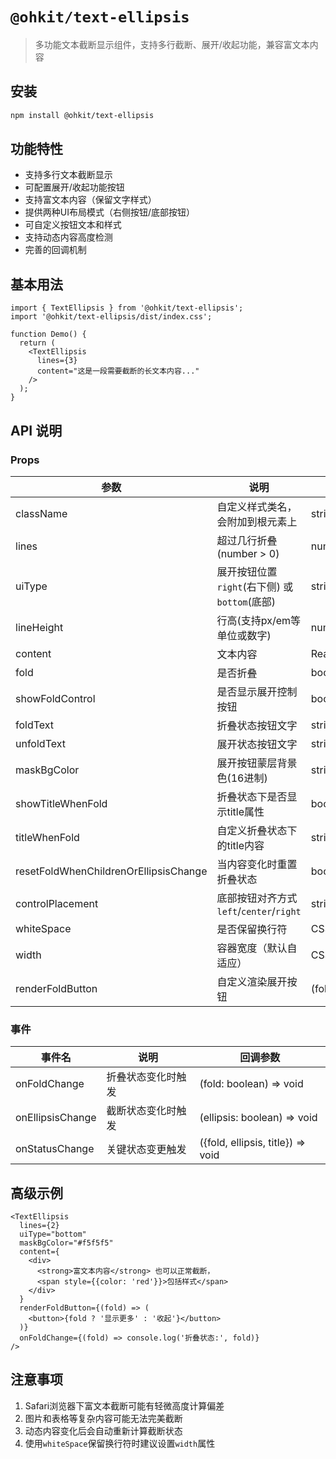 # `@ohkit/text-ellipsis`

> 多功能文本截断显示组件，支持多行截断、展开/收起功能，兼容富文本内容

## 安装
```bash
npm install @ohkit/text-ellipsis
```

## 功能特性
- 支持多行文本截断显示
- 可配置展开/收起功能按钮
- 支持富文本内容（保留文字样式）
- 提供两种UI布局模式（右侧按钮/底部按钮）
- 可自定义按钮文本和样式
- 支持动态内容高度检测
- 完善的回调机制

## 基本用法

```tsx
import { TextEllipsis } from '@ohkit/text-ellipsis';
import '@ohkit/text-ellipsis/dist/index.css';

function Demo() {
  return (
    <TextEllipsis 
      lines={3}
      content="这是一段需要截断的长文本内容..."
    />
  );
}
```

## API 说明

### Props

| 参数 | 说明 | 类型 | 默认值 |
|------|------|------|--------|
| className | 自定义样式类名，会附加到根元素上 | string | - |
| lines | 超过几行折叠 (number > 0) | number | - |
| uiType | 展开按钮位置 `right`(右下侧) 或 `bottom`(底部) | string | `right` |
| lineHeight | 行高(支持px/em等单位或数字) | number/string | - |
| content | 文本内容 | ReactNode | - |
| fold | 是否折叠 | boolean | `true` |
| showFoldControl | 是否显示展开控制按钮 | boolean | `true` |
| foldText | 折叠状态按钮文字 | string | `收起` |
| unfoldText | 展开状态按钮文字 | string | `展开` |
| maskBgColor | 展开按钮蒙层背景色(16进制) | string | `#fff` |
| showTitleWhenFold | 折叠状态下是否显示title属性 | boolean | `false` |
| titleWhenFold | 自定义折叠状态下的title内容 | string \| (title: string) => string | - |
| resetFoldWhenChildrenOrEllipsisChange | 当内容变化时重置折叠状态 | boolean | `false` |
| controlPlacement | 底部按钮对齐方式 `left`/`center`/`right` | string | `center` |
| whiteSpace | 是否保留换行符 | CSSProperties['whiteSpace'] | - |
| width | 容器宽度（默认自适应） | CSSProperties['width'] | - |
| renderFoldButton | 自定义渲染展开按钮 | (fold: boolean) => ReactNode | - |

### 事件

| 事件名 | 说明 | 回调参数 |
|------|------|------|
| onFoldChange | 折叠状态变化时触发 | (fold: boolean) => void |
| onEllipsisChange | 截断状态变化时触发 | (ellipsis: boolean) => void |
| onStatusChange | 关键状态变更触发 | ({fold, ellipsis, title}) => void |

## 高级示例

```tsx
<TextEllipsis
  lines={2}
  uiType="bottom"
  maskBgColor="#f5f5f5"
  content={
    <div>
      <strong>富文本内容</strong> 也可以正常截断，
      <span style={{color: 'red'}}>包括样式</span>
    </div>
  }
  renderFoldButton={(fold) => (
    <button>{fold ? '显示更多' : '收起'}</button>
  )}
  onFoldChange={(fold) => console.log('折叠状态:', fold)}
/>
```

## 注意事项
1. Safari浏览器下富文本截断可能有轻微高度计算偏差
2. 图片和表格等复杂内容可能无法完美截断
3. 动态内容变化后会自动重新计算截断状态
4. 使用`whiteSpace`保留换行符时建议设置`width`属性
